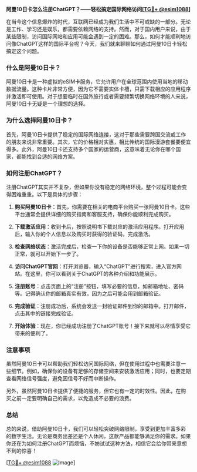 **阿曼10日卡怎么注册ChatGPT？——轻松搞定国际网络访问[[TG💪+ @esim1088](https://t.me/s/esim1088)]**

在当今这个信息爆炸的时代，互联网已经成为我们生活中不可或缺的一部分。无论是工作、学习还是娱乐，都需要依赖网络的支持。然而，对于国内用户来说，由于某些限制，访问国际网站和应用可能会遇到一定的困难。那么，如何才能顺利地访问像ChatGPT这样的国际平台呢？今天，我们就来聊聊如何通过阿曼10日卡轻松搞定这个问题。

### 什么是阿曼10日卡？

阿曼10日卡是一种虚拟的eSIM卡服务，它允许用户在全球范围内使用当地的移动数据流量。这种卡片非常方便，因为它不需要实体卡槽，只需下载相应的应用程序并激活即可使用。对于想要临时在国外旅行或者需要频繁切换网络环境的人来说，阿曼10日卡无疑是一个理想的选择。

### 为什么选择阿曼10日卡？

首先，阿曼10日卡提供了稳定的国际网络连接，这对于那些需要跨国交流或工作的朋友来说非常重要。其次，它的价格相对实惠，相比传统的国际漫游套餐要便宜得多。此外，阿曼10日卡还支持多个国家的运营商，这意味着无论你在哪个国家，都能找到合适的网络方案。

### 如何注册ChatGPT？

注册ChatGPT其实并不复杂，但如果你没有稳定的网络环境，整个过程可能会变得困难重重。以下是具体的步骤：

1. **购买阿曼10日卡**：首先，你需要在相关的电商平台购买一张阿曼10日卡。这些平台通常会提供详细的购买指南和客服支持，确保你能顺利完成购买。

2. **下载激活应用**：收到卡后，按照说明书下载对应的激活应用程序。打开应用后，输入你的个人信息以及购买时获得的验证码，完成激活。

3. **检查网络状态**：激活完成后，检查一下你的设备是否能够正常上网。如果一切正常，就可以开始下一步了。

4. **访问ChatGPT官网**：打开浏览器，输入“ChatGPT”进行搜索，进入官方网站。在这里，你可以看到关于ChatGPT的各种介绍和功能展示。

5. **注册账号**：点击页面上的“注册”按钮，填写必要的信息，如邮箱地址、密码等。记得确认你的邮箱真实有效，因为之后可能会用到邮箱验证。

6. **完成验证**：注册成功后，系统会发送一封验证邮件到你的邮箱中。打开邮件，点击其中的链接完成验证。

7. **开始体验**：现在，你已经成功注册了ChatGPT账号！接下来就可以尽情享受它带来的便利了。

### 注意事项

虽然阿曼10日卡可以帮助我们轻松访问国际网络，但在使用过程中也需要注意一些细节。例如，确保你的设备有足够的存储空间来安装激活应用；同时，也要定期查看网络信号强度，避免因信号不好而中断操作。

另外，虽然阿曼10日卡提供了便捷的服务，但它也有一定的时效性。因此，在购买之前一定要明确自己的需求，以免造成不必要的浪费。

### 总结

总的来说，借助阿曼10日卡，我们可以轻松突破网络限制，享受到更加丰富多彩的数字生活。无论是商务出差还是个人休闲，这款产品都能够满足你的需求。如果你还在为如何注册ChatGPT而烦恼，不妨试试这种方法，相信它会给你带来意想不到的惊喜！

[[TG💪+ @esim1088](https://t.me/s/esim1088) ![Image](https://i.postimg.cc/4NQfJmqS/Snipaste-2025-05-13-00-14-12.png)]